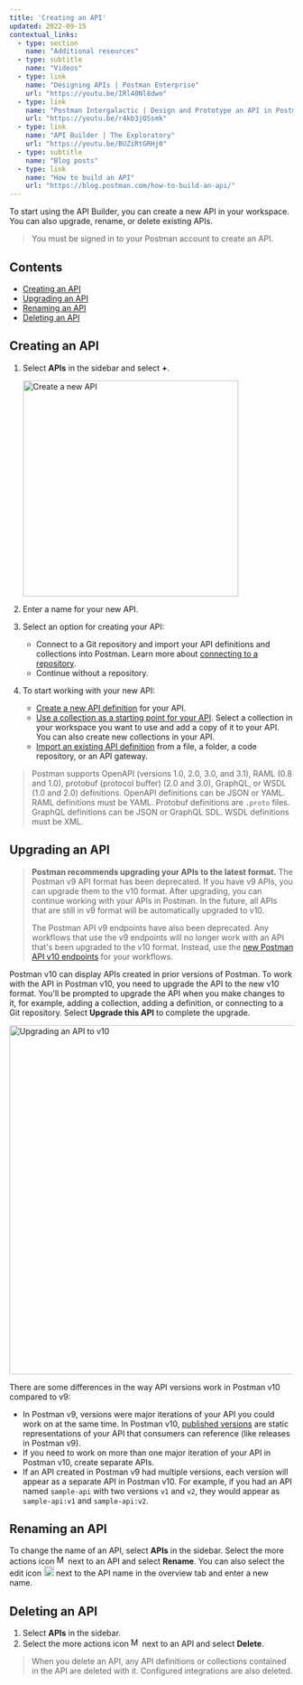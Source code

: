```yaml
---
title: 'Creating an API'
updated: 2022-09-15
contextual_links:
  - type: section
    name: "Additional resources"
  - type: subtitle
    name: "Videos"
  - type: link
    name: "Designing APIs | Postman Enterprise"
    url: "https://youtu.be/IRl40Nl8dwo"
  - type: link
    name: "Postman Intergalactic | Design and Prototype an API in Postman"
    url: "https://youtu.be/r4kb3jOSsmk"
  - type: link
    name: "API Builder | The Exploratory"
    url: "https://youtu.be/BUZiRtGRHj0"
  - type: subtitle
    name: "Blog posts"
  - type: link
    name: "How to build an API"
    url: "https://blog.postman.com/how-to-build-an-api/"
---
```


To start using the API Builder, you can create a new API in your workspace. You can also upgrade, rename, or delete existing APIs.

> You must be signed in to your Postman account to create an API.

## Contents

* [Creating an API](#creating-an-api)
* [Upgrading an API](#upgrading-an-api)
* [Renaming an API](#renaming-an-api)
* [Deleting an API](#deleting-an-api)

## Creating an API

1. Select **APIs** in the sidebar and select **+**.

    <img alt="Create a new API" src="https://assets.postman.com/postman-docs/v10/api-builder-create-v10.jpg" width ="382px"/>

1. Enter a name for your new API.
1. Select an option for creating your API:
    * Connect to a Git repository and import your API definitions and collections into Postman. Learn more about [connecting to a repository](/docs/designing-and-developing-your-api/versioning-an-api/using-external-git-repo/).
    * Continue without a repository.
1. To start working with your new API:

    * [Create a new API definition](/docs/designing-and-developing-your-api/developing-an-api/defining-an-api/#generating-an-api-definition) for your API.
    * [Use a collection as a starting point for your API](/docs/designing-and-developing-your-api/developing-an-api/adding-api-elements/). Select a collection in your workspace you want to use and add a copy of it to your API. You can also create new collections in your API.
    * [Import an existing API definition](/docs/designing-and-developing-your-api/importing-an-api/) from a file, a folder, a code repository, or an API gateway.

> Postman supports OpenAPI (versions 1.0, 2.0, 3.0, and 3.1), RAML (0.8 and 1.0), protobuf (protocol buffer) (2.0 and 3.0), GraphQL, or WSDL (1.0 and 2.0) definitions. OpenAPI definitions can be JSON or YAML. RAML definitions must be YAML. Protobuf definitions are `.proto` files. GraphQL definitions can be JSON or GraphQL SDL. WSDL definitions must be XML.

## Upgrading an API

> **Postman recommends upgrading your APIs to the latest format.** The Postman v9 API format has been deprecated. If you have v9 APIs, you can upgrade them to the v10 format. After upgrading, you can continue working with your APIs in Postman. In the future, all APIs that are still in v9 format will be automatically upgraded to v10.
>
> The Postman API v9 endpoints have also been deprecated. Any workflows that use the v9 endpoints will no longer work with an API that's been upgraded to the v10 format. Instead, use the [new Postman API v10 endpoints](/docs/developer/postman-api/intro-api/#about-v9-and-v10-apis) for your workflows.

Postman v10 can display APIs created in prior versions of Postman. To work with the API in Postman v10, you need to upgrade the API to the new v10 format. You'll be prompted to upgrade the API when you make changes to it, for example, adding a collection, adding a definition, or connecting to a Git repository. Select **Upgrade this API** to complete the upgrade.

<img alt="Upgrading an API to v10" src="https://assets.postman.com/postman-docs/v10/api-builder-upgrade-v10.jpg" width ="618px"/>

There are some differences in the way API versions work in Postman v10 compared to v9:

* In Postman v9, versions were major iterations of your API you could work on at the same time. In Postman v10, [published versions](/docs/designing-and-developing-your-api/versioning-an-api/api-versions/) are static representations of your API that consumers can reference (like releases in Postman v9).
* If you need to work on more than one major iteration of your API in Postman v10, create separate APIs.
* If an API created in Postman v9 had multiple versions, each version will appear as a separate API in Postman v10. For example, if you had an API named `sample-api` with two versions `v1` and `v2`, they would appear as `sample-api:v1` and `sample-api:v2`.

## Renaming an API

To change the name of an API, select **APIs** in the sidebar. Select the more actions icon <img alt="More actions icon" src="https://assets.postman.com/postman-docs/icon-more-actions-v9.jpg#icon" width="16px"> next to an API and select **Rename**. You can also select the edit icon <img alt="Edit icon" src="https://assets.postman.com/postman-docs/documentation-edit-icon-v8-10.jpg#icon" width="18px"> next to the API name in the overview tab and enter a new name.

## Deleting an API

1. Select **APIs** in the sidebar.
1. Select the more actions icon <img alt="More actions icon" src="https://assets.postman.com/postman-docs/icon-more-actions-v9.jpg#icon" width="16px"> next to an API and select **Delete**.

> When you delete an API, any API definitions or collections contained in the API are deleted with it. Configured integrations are also deleted.
